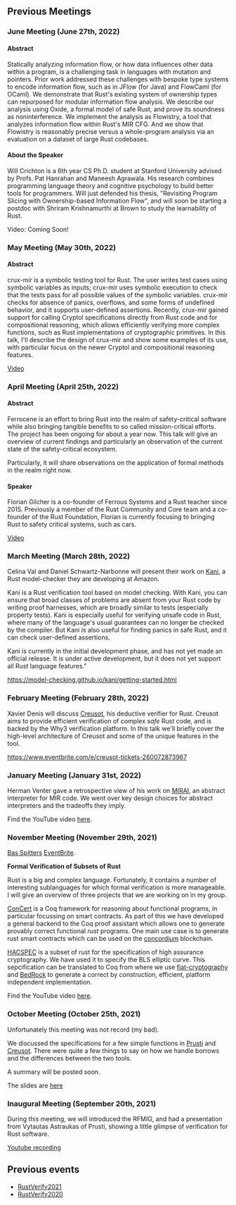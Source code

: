## Previous Meetings

### June Meeting (June 27th, 2022)

#### Abstract
Statically analyzing information flow, or how data influences other data within a program, is a challenging task in languages with mutation and pointers. Prior work addressed these challenges with bespoke type systems to encode information flow, such as in JFlow (for Java) and FlowCaml (for OCaml). We demonstrate that Rust's existing system of ownership types can repurposed for modular information flow analysis. We describe our analysis using Oxide, a formal model of safe Rust, and prove its soundness as noninterference. We implement the analysis as Flowistry, a tool that analyzes information flow within Rust's MIR CFG. And we show that Flowistry is reasonably precise versus a whole-program analysis via an evaluation on a dataset of large Rust codebases.

#### About the Speaker
Will Crichton is a 6th year CS Ph.D. student at Stanford University advised by Profs. Pat Hanrahan and Maneesh Agrawala. His research combines programming language theory and cognitive psychology to build better tools for programmers. Will just defended his thesis, "Revisiting Program Slicing with Ownership-based Information Flow", and will soon be starting a postdoc with Shriram Krishnamurthi at Brown to study the learnability of Rust.

Video: Coming Soon!

### May Meeting (May 30th, 2022)

#### Abstract
crux-mir is a symbolic testing tool for Rust.  The user writes test cases using symbolic variables as inputs; crux-mir uses symbolic execution to check that the tests pass for all possible values of the symbolic variables.  crux-mir checks for absence of panics, overflows, and some forms of undefined behavior, and it supports user-defined assertions.  Recently, crux-mir gained support for calling Cryptol specifications directly from Rust code and for compositional reasoning, which allows efficiently verifying more complex functions, such as Rust implementations of cryptographic primitives.
In this talk, I'll describe the design of crux-mir and show some examples of its use, with particular focus on the newer Cryptol and compositional reasoning features.

[Video](https://www.youtube.com/watch?v=f3b5V3B4Q8c)

### April Meeting (April 25th, 2022)

#### Abstract

Ferrocene is an effort to bring Rust into the realm of safety-critical software while also bringing tangible benefits to so called mission-critical efforts. The project has been ongoing for about a year now. This talk will give an overview of current findings and particularly an observation of the current state of the safety-critical ecosystem.

Particularly, it will share observations on the application of formal methods in the realm right now.

#### Speaker

Florian Gilcher is a co-founder of Ferrous Systems and a Rust teacher since 2015. Previously a member of the Rust Community and Core team and a co-founder of the Rust Foundation, Florian is currently focusing to bringing Rust to safety critical systems, such as cars.

[Video](https://www.youtube.com/watch?v=eaObPhTnoGo)

### March Meeting (March 28th, 2022)

Celina Val and Daniel Schwartz-Narbonne will present their work on [Kani](https://github.com/model-checking/kani), a Rust model-checker they are developing at Amazon.

Kani is a Rust verification tool based on model checking. With Kani, you can ensure that broad classes of problems are absent from your Rust code by writing proof harnesses, which are broadly similar to tests (especially property tests). Kani is especially useful for verifying unsafe code in Rust, where many of the language's usual guarantees can no longer be checked by the compiler. But Kani is also useful for finding panics in safe Rust, and it can check user-defined assertions.

Kani is currently in the initial development phase, and has not yet made an official release. It is under active development, but it does not yet support all Rust language features."

https://model-checking.github.io/kani/getting-started.html

### February Meeting (February 28th, 2022)

Xavier Denis will discuss [Creusot](https://github.com/xldenis/creusot), his deductive verifier for Rust. Creusot aims to provide efficient verification of complex *safe* Rust code, and is backed by the Why3 verification platform. In this talk we'll briefly cover the high-level architecture of Creusot and some of the unique features in the tool.

https://www.eventbrite.com/e/creusot-tickets-260072873967

### January Meeting (January 31st, 2022)

Herman Venter gave a retrospective view of his work on [MIRAI](https://github.com/facebookexperimental/mirai), an abstract interpreter for MIR code. We went over key design choices for abstract interpreters and the tradeoffs they imply. 

Find the YouTube video [here](https://www.youtube.com/watch?v=Slf1QWaRe2c).

### November Meeting (November 29th, 2021)

[Bas Spitters](twitter.com/basspittersbs) [EventBrite](https://www.eventbrite.com/e/november-meeting-rust-verification-with-bas-spitters-tickets-198474531667).

**Formal Verification of Subsets of Rust**

Rust is a big and complex language. Fortunately, it contains a number of interesting sublanguages for which formal verification is more manageable.
I will give an overview of three projects that we are working on in my group.
 
[ConCert](https://github.com/AU-COBRA/ConCert) is a Coq framework for reasoning about functional programs, in particular focussing on smart contracts. 
As part of this we have developed a general backend to the Coq proof assistant which allows one to generate provably correct functional *rust* programs.
One main use case is to generate rust smart contracts which can be used on the [concordium](https://concordium.com) blockchain.

[HACSPEC](https://github.com/HACS-workshop/hacspec) is a subset of rust for the specification of high assurance cryptography. We have used it to specify the BLS elliptic curve. This sepcification can be translated to Coq from where we use [fiat-cryptography](https://github.com/mit-plv/fiat-crypto) and [BedRock](https://github.com/mit-plv/bedrock) to generate a correct by construction, efficient, platform independent implementation.

Find the YouTube video [here](https://www.youtube.com/watch?v=OCehhVDMXKQ).


### October Meeting (October 25th, 2021)

Unfortunately this meeting was not record (my bad).

We discussed the specifications for a few simple functions in [Prusti](https://github.com/viperproject/prusti-dev) and [Creusot](github.com/xldenis/creusot). 
There were quite a few things to say on how we handle borrows and the differences between the two tools.

A summary will be posted soon. 

The slides are [here](./previous-events/october.pdf)

### Inaugural Meeting (September 20th, 2021)

During this meeting, we will introduced the RFMIG, and had a presentation from Vytautas Astraukas of Prusti, showing a little glimpse of verification for Rust software.

[Youtube recording](https://www.youtube.com/watch?v=ACqgutP0jXs)

## Previous events

* [RustVerify2021](https://sites.google.com/view/rustverify2021)
* [RustVerify2020](https://sites.google.com/view/rustverify2020)
